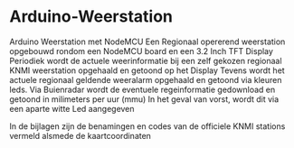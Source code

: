 # Arduino-Weerstation
Arduino Weerstation met NodeMCU
Een Regionaal opererend weerstation opgebouwd rondom een NodeMCU board en een 3.2 Inch TFT Display
Periodiek wordt de actuele weerinformatie bij een zelf gekozen regionaal KNMI weerstation opgehaald en getoond op het Display
Tevens wordt het actuele regionaal geldende weeralarm opgehaald en getoond via kleuren leds.
Via Buienradar wordt de eventuele regeinformatie gedownload en getoond in milimeters per uur (mmu)
In het geval van vorst, wordt dit via een aparte witte Led aangegeven

In de bijlagen zijn de benamingen en codes van de officiele KNMI stations vermeld alsmede de kaartcoordinaten
